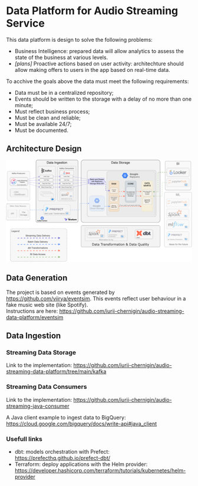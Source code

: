 # Data Platform for Audio Streaming Service

This data platform is design to solve the following problems:
- Business Intelligence: prepared data will allow analytics to assess the state of the business at various levels. 
- _[plans]_ Proactive actions based on user activity: architechture should allow making offers to users in the app based on real-time data.

To acchive the goals above the data must meet the following requirements: 
- Data must be in a centralized repository; 
- Events should be written to the storage with a delay of no more than one minute;
- Must reflect business process;
- Must be clean and reliable;
- Must be available 24/7;
- Must be documented.


## Architecture Design

![plot](./architechture.png)

## Data Generation 

The project is based on events generated by https://github.com/viirya/eventsim. This events reflect user behaviour in a fake music web site (like Spotify).
<br/>Instructions are here: https://github.com/iurii-chernigin/audio-streaming-data-platform/eventsim

## Data Ingestion

### Streaming Data Storage

Link to the implementation: https://github.com/iurii-chernigin/audio-streaming-data-platform/tree/main/kafka

### Streaming Data Consumers

Link to the implementation: https://github.com/iurii-chernigin/audio-streaming-java-consumer

A Java client example to ingest data to BigQuery: https://cloud.google.com/bigquery/docs/write-api#java_client

### Usefull links

- dbt: models orchestration with Prefect: https://prefecthq.github.io/prefect-dbt/
- Terraform: deploy applications with the Helm provider: https://developer.hashicorp.com/terraform/tutorials/kubernetes/helm-provider
